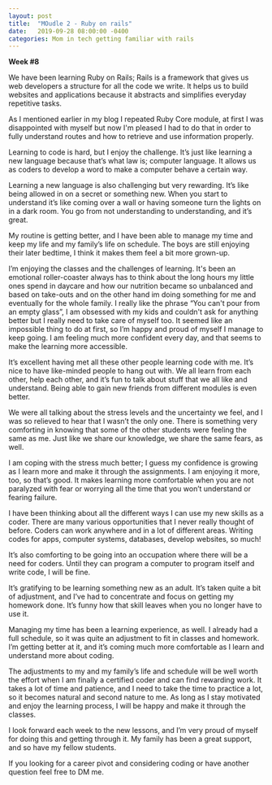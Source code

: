 ```yaml
---
layout: post
title:  "MOudle 2 - Ruby on rails"
date:   2019-09-28 08:00:00 -0400
categories: Mom in tech getting familiar with rails
---
```


**Week #8**


We have been learning Ruby on Rails; Rails is a framework that gives us web developers a structure for all the code we write. It helps us to build websites and applications because it abstracts and simplifies everyday repetitive tasks.

As I mentioned earlier in my blog I repeated Ruby Core module, at first I was disappointed with myself but now I'm pleased I had to do that in order to fully understand routes and how to retrieve and use information properly. 

Learning to code is hard, but I enjoy the challenge. It’s just like learning a new language because that’s what law is; computer language. It allows us as coders to develop a word to make a computer behave a certain way.

Learning a new language is also challenging but very rewarding. It’s like being allowed in on a secret or something new. When you start to understand it’s like coming over a wall or having someone turn the lights on in a dark room. You go from not understanding to understanding, and it’s great. 

My routine is getting better, and I have been able to manage my time and keep my life and my family’s life on schedule. The boys are still enjoying their later bedtime, I think it makes them feel a bit more grown-up.

I’m enjoying the classes and the challenges of learning. It's been an emotional roller-coaster always has to think about the long hours my little ones spend in daycare and how our nutrition became so unbalanced and based on take-outs and on the other hand im doing something for me and eventually for the whole family. I really like the phrase “You can't pour from an empty glass”, I am obsessed with my kids and couldn't ask for anything better but I really need to take care of myself too.  It seemed like an impossible thing to do at first, so I’m happy and proud of myself I manage to keep going. I am feeling much more confident every day, and that seems to make the learning more accessible. 

It’s excellent having met all these other people learning code with me. It’s nice to have like-minded people to hang out with. We all learn from each other, help each other, and it’s fun to talk about stuff that we all like and understand. Being able to gain new friends from different modules is even better.

We were all talking about the stress levels and the uncertainty we feel, and I was so relieved to hear that I wasn’t the only one. There is something very comforting in knowing that some of the other students were feeling the same as me. Just like we share our knowledge, we share the same fears, as well. 

I am coping with the stress much better; I guess my confidence is growing as I learn more and make it through the assignments. I am enjoying it more, too, so that’s good. It makes learning more comfortable when you are not paralyzed with fear or worrying all the time that you won’t understand or fearing failure. 

I have been thinking about all the different ways I can use my new skills as a coder. There are many various opportunities that I never really thought of before. Coders can work anywhere and in a lot of different areas. Writing codes for apps, computer systems, databases, develop websites, so much! 

It’s also comforting to be going into an occupation where there will be a need for coders. Until they can program a computer to program itself and write code, I will be fine. 

It’s gratifying to be learning something new as an adult. It’s taken quite a bit of adjustment, and I’ve had to concentrate and focus on getting my homework done. It’s funny how that skill leaves when you no longer have to use it. 

Managing my time has been a learning experience, as well. I already had a full schedule, so it was quite an adjustment to fit in classes and homework. I’m getting better at it, and it’s coming much more comfortable as I learn and understand more about coding.

The adjustments to my and my family’s life and schedule will be well worth the effort when I am finally a certified coder and can find rewarding work. It takes a lot of time and patience, and I need to take the time to practice a lot, so it becomes natural and second nature to me. As long as I stay motivated and enjoy the learning process, I will be happy and make it through the classes. 

I look forward each week to the new lessons, and I’m very proud of myself for doing this and getting through it. My family has been a great support, and so have my fellow students.
 
If you looking for a career pivot and considering coding or have another question feel free to DM me. 
